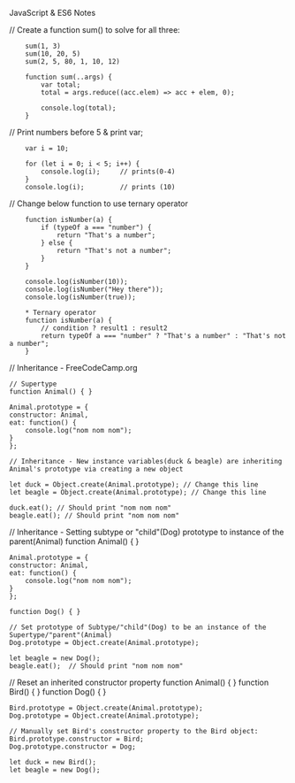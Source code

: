 JavaScript & ES6 Notes

// Create a function sum() to solve for all three:

        sum(1, 3)
        sum(10, 20, 5)
        sum(2, 5, 80, 1, 10, 12)

        function sum(..args) {
            var total;
            total = args.reduce((acc.elem) => acc + elem, 0);

            console.log(total);
        }

// Print numbers before 5 & print var;

        var i = 10;

        for (let i = 0; i < 5; i++) {
            console.log(i);     // prints(0-4)
        }
        console.log(i);         // prints (10)

// Change below function to use ternary operator

        function isNumber(a) {
            if (typeOf a === "number") {
                return "That's a number";
            } else {
                return "That's not a number";
            }
        }

        console.log(isNumber(10));
        console.log(isNumber("Hey there"));
        console.log(isNumber(true));

        * Ternary operator
        function isNumber(a) {
            // condition ? result1 : result2
            return typeOf a === "number" ? "That's a number" : "That's not a number";
        }

// Inheritance - FreeCodeCamp.org

    // Supertype
    function Animal() { }

    Animal.prototype = {
    constructor: Animal, 
    eat: function() {
        console.log("nom nom nom");
    }
    };

    // Inheritance - New instance variables(duck & beagle) are inheriting Animal's prototype via creating a new object

    let duck = Object.create(Animal.prototype); // Change this line
    let beagle = Object.create(Animal.prototype); // Change this line

    duck.eat(); // Should print "nom nom nom"
    beagle.eat(); // Should print "nom nom nom"

// Inheritance - Setting subtype or "child"(Dog) prototype to instance of the parent(Animal)
    function Animal() { }

    Animal.prototype = {
    constructor: Animal,
    eat: function() {
        console.log("nom nom nom");
    }
    };

    function Dog() { }

    // Set prototype of Subtype/"child"(Dog) to be an instance of the Supertype/"parent"(Animal)
    Dog.prototype = Object.create(Animal.prototype);

    let beagle = new Dog();
    beagle.eat();  // Should print "nom nom nom"

// Reset an inherited constructor property
    function Animal() { }
    function Bird() { }
    function Dog() { }

    Bird.prototype = Object.create(Animal.prototype);
    Dog.prototype = Object.create(Animal.prototype);

    // Manually set Bird's constructor property to the Bird object:
    Bird.prototype.constructor = Bird;
    Dog.prototype.constructor = Dog;

    let duck = new Bird();
    let beagle = new Dog();
